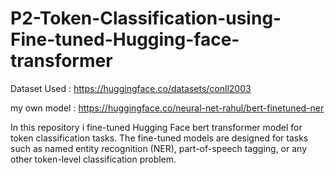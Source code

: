 # P2-Token-Classification-using-Fine-tuned-Hugging-face-transformer

Dataset Used : https://huggingface.co/datasets/conll2003

my own model : https://huggingface.co/neural-net-rahul/bert-finetuned-ner

In this repository i fine-tuned Hugging Face bert transformer model for token classification tasks. The fine-tuned models are designed for tasks such as named entity recognition (NER), part-of-speech tagging, or any other token-level classification problem.
